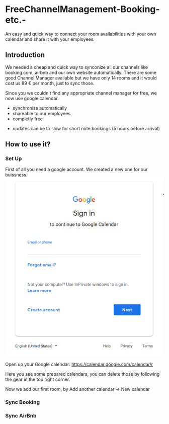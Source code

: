 ﻿# FreeChannelManagement-Booking-etc.-
An easy and quick way to connect your room availabilities with your own calendar and share it with your employees.

## Introduction 
We needed a cheap and quick way to synconize all our channels like booking.com, airbnb and our own website automatically.
There are some good Channel Manager available but we have only 14 rooms and it would cost us 89 € per month, just to sync those.

Since you we couldn't find any appropriate channel manager for free, we now use google calendar. 
+ synchronize automatically
+ shareable to our employees
+ completly free
- updates can be to slow for short note bookings (5 hours before arrival)

## How to use it?

### Set Up

First of all you need a google account. We created a new one for our buissness.
![tet](Images/login%20eng.png)

Open up your Google calendar:
https://calendar.google.com/calendar/r

Here you see some prepared calendars, you can delete those by following the gear in the top right corner.

Now we add our first room, by Add another calendar -> New calendar

### Sync Booking



### Sync AirBnb
